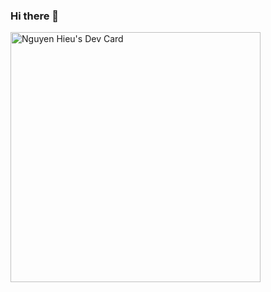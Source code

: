 ### Hi there 👋

<!--
**Mhieu100/Mhieu100** is a ✨ _special_ ✨ repository because its `README.md` (this file) appears on your GitHub profile.

Here are some ideas to get you started:

- 🔭 I’m currently working on ...
- 🌱 I’m currently learning ...
- 👯 I’m looking to collaborate on ...
- 🤔 I’m looking for help with ...
- 💬 Ask me about ...
- 📫 How to reach me: ...
- 😄 Pronouns: ...
- ⚡ Fun fact: ...
-->


<a href="https://app.daily.dev/mhieu100"><img src="https://api.daily.dev/devcards/2365da53ae554e2791f94366acde978e.png?r=s5j" width="400" alt="Nguyen Hieu's Dev Card"/></a>
